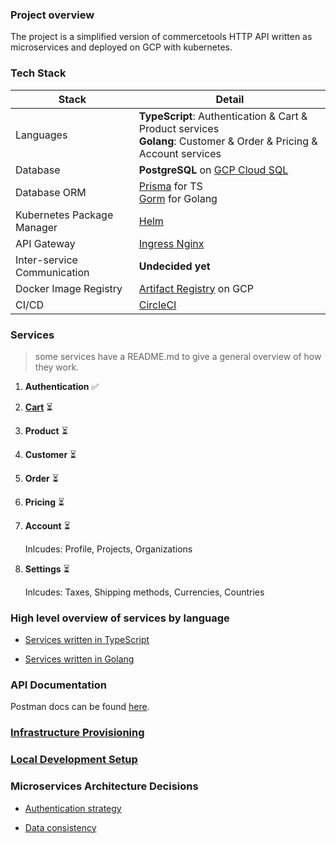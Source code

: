 ### Project overview

The project is a simplified version of commercetools HTTP API written as microservices and deployed on GCP with kubernetes.

### Tech Stack

| Stack                       | Detail                                                                                                                  |
| --------------------------- | ----------------------------------------------------------------------------------------------------------------------- |
| Languages                   | **TypeScript**: Authentication & Cart & Product services <br> **Golang**: Customer & Order & Pricing & Account services |
| Database                    | **PostgreSQL** on [GCP Cloud SQL](https://cloud.google.com/sql)                                                         |
| Database ORM                | [Prisma](https://www.prisma.io/) for TS <br> [Gorm](https://gorm.io/) for Golang                                        |
| Kubernetes Package Manager  | [Helm](https://helm.sh/)                                                                                                |
| API Gateway                 | [Ingress Nginx](https://kubernetes.github.io/ingress-nginx/)                                                            |
| Inter-service Communication | **Undecided yet**                                                                                                       |
| Docker Image Registry       | [Artifact Registry](https://cloud.google.com/artifact-registry) on GCP                                                  |
| CI/CD                       | [CircleCI](https://circleci.com/)                                                                                       |

### Services

> some services have a README.md to give a general overview of how they work.

1. **Authentication** ✅
2. **[Cart](/services/cart/README.md)** ⏳
3. **Product** ⏳
4. **Customer** ⏳
5. **Order** ⏳
6. **Pricing** ⏳
7. **Account** ⏳

   Inlcudes: Profile, Projects, Organizations

8. **Settings** ⏳

   Inlcudes: Taxes, Shipping methods, Currencies, Countries

### High level overview of services by language

- [Services written in TypeScript](/docs/OVERVIEW_TYPESCRIPT.md)

- [Services written in Golang](/docs/OVERVIEW_GOLANG.md)

### API Documentation

Postman docs can be found [here](https://documenter.getpostman.com/view/8722825/2s8YsryZiW).

### [Infrastructure Provisioning](/docs/INFRASTRUCTURE_PROVISIONING_ON_GCP.md)

### [Local Development Setup](/docs/LOCAL_DEV_SETUP.md)

### Microservices Architecture Decisions

- [Authentication strategy](/docs/AUTHENTICATION_STRATEGY.md)

- [Data consistency](/docs/DATA_CONSISTENCY.md)
